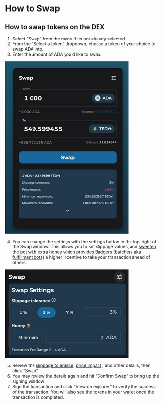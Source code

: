 # How to Swap
## How to swap tokens on the DEX

1. Select “Swap” from the menu if its not already selected
2. From the “Select a token” dropdown, choose a token of your choice to swap ADA into. 
3. Enter the amount of ADA you’d like to swap. 

![Swap](./img/Swap.webp)

4. You can change the settings with the settings button in the top-right of the Swap window. This allows you to set slippage values, and [sweeten the pot with extra honey](https://docs-teddyswap-org.pages.dev/docs/Honey%20Fee) which provides [Badgers (batchers aka fulfillment bots)](https://docs-teddyswap-org.pages.dev/docs/Badger) a higher incentive to take your transaction ahead of others. 

![Swap Settings](./img/Swap%20Settings.webp)

5. Review the [slippage tolerance](https://docs-teddyswap-org.pages.dev/docs/Slippage), [price impact](https://docs-teddyswap-org.pages.dev/docs/Price%20Impact) , and other details, then click “Swap”
6. You may review the details again and hit “Confirm Swap” to bring up the signing window
7. Sign the transaction and click “View on explorer” to verify the success of the transaction. You will also see the tokens in your wallet once the transaction is completed. 
